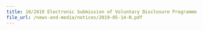 ```yaml
---
title: 10/2019 Electronic Submission of Voluntary Disclosure Programme Applications and Revised Application Form for the Registration of Manifest Reconciliation Statement Scheme User for Sea Shipments  
file_url: /news-and-media/notices/2019-05-14-N.pdf
---
```

